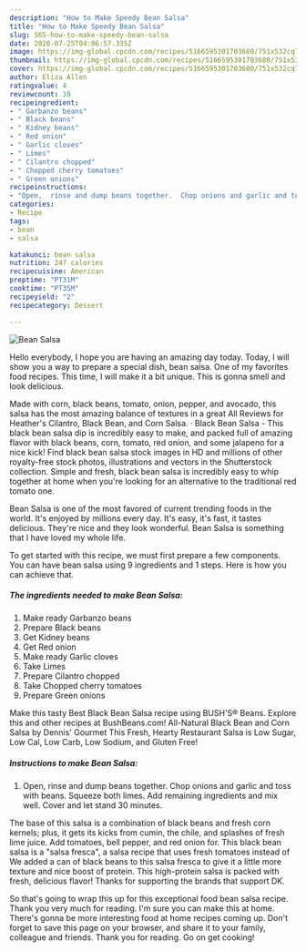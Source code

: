 ```yaml
---
description: "How to Make Speedy Bean Salsa"
title: "How to Make Speedy Bean Salsa"
slug: 565-how-to-make-speedy-bean-salsa
date: 2020-07-25T04:06:57.335Z
image: https://img-global.cpcdn.com/recipes/5166595301703680/751x532cq70/bean-salsa-recipe-main-photo.jpg
thumbnail: https://img-global.cpcdn.com/recipes/5166595301703680/751x532cq70/bean-salsa-recipe-main-photo.jpg
cover: https://img-global.cpcdn.com/recipes/5166595301703680/751x532cq70/bean-salsa-recipe-main-photo.jpg
author: Eliza Allen
ratingvalue: 4
reviewcount: 10
recipeingredient:
- " Garbanzo beans"
- " Black beans"
- " Kidney beans"
- " Red onion"
- " Garlic cloves"
- " Limes"
- " Cilantro chopped"
- " Chopped cherry tomatoes"
- " Green onions"
recipeinstructions:
- "Open,  rinse and dump beans together.  Chop onions and garlic and toss with beans.  Squeeze both limes.  Add remaining ingredients and mix well.  Cover and let stand  30 minutes."
categories:
- Recipe
tags:
- bean
- salsa

katakunci: bean salsa 
nutrition: 247 calories
recipecuisine: American
preptime: "PT31M"
cooktime: "PT35M"
recipeyield: "2"
recipecategory: Dessert

---
```



![Bean Salsa](https://img-global.cpcdn.com/recipes/5166595301703680/751x532cq70/bean-salsa-recipe-main-photo.jpg)

Hello everybody, I hope you are having an amazing day today. Today, I will show you a way to prepare a special dish, bean salsa. One of my favorites food recipes. This time, I will make it a bit unique. This is gonna smell and look delicious.

Made with corn, black beans, tomato, onion, pepper, and avocado, this salsa has the most amazing balance of textures in a great All Reviews for Heather&#39;s Cilantro, Black Bean, and Corn Salsa. · Black Bean Salsa - This black bean salsa dip is incredibly easy to make, and packed full of amazing flavor with black beans, corn, tomato, red onion, and some jalapeno for a nice kick! Find black bean salsa stock images in HD and millions of other royalty-free stock photos, illustrations and vectors in the Shutterstock collection. Simple and fresh, black bean salsa is incredibly easy to whip together at home when you&#39;re looking for an alternative to the traditional red tomato one.

Bean Salsa is one of the most favored of current trending foods in the world. It's enjoyed by millions every day. It's easy, it's fast, it tastes delicious. They're nice and they look wonderful. Bean Salsa is something that I have loved my whole life.


To get started with this recipe, we must first prepare a few components. You can have bean salsa using 9 ingredients and 1 steps. Here is how you can achieve that.

<!--inarticleads1-->

##### The ingredients needed to make Bean Salsa:

1. Make ready  Garbanzo beans
1. Prepare  Black beans
1. Get  Kidney beans
1. Get  Red onion
1. Make ready  Garlic cloves
1. Take  Limes
1. Prepare  Cilantro chopped
1. Take  Chopped cherry tomatoes
1. Prepare  Green onions


Make this tasty Best Black Bean Salsa recipe using BUSH&#39;S® Beans. Explore this and other recipes at BushBeans.com! All-Natural Black Bean and Corn Salsa by Dennis&#39; Gourmet This Fresh, Hearty Restaurant Salsa is Low Sugar, Low Cal, Low Carb, Low Sodium, and Gluten Free! 

<!--inarticleads2-->

##### Instructions to make Bean Salsa:

1. Open,  rinse and dump beans together.  Chop onions and garlic and toss with beans.  Squeeze both limes.  Add remaining ingredients and mix well.  Cover and let stand  30 minutes.


The base of this salsa is a combination of black beans and fresh corn kernels; plus, it gets its kicks from cumin, the chile, and splashes of fresh lime juice. Add tomatoes, bell pepper, and red onion for. This black bean salsa is a &#34;salsa fresca&#34;, a salsa recipe that uses fresh tomatoes instead of We added a can of black beans to this salsa fresca to give it a little more texture and nice boost of protein. This high-protein salsa is packed with fresh, delicious flavor! Thanks for supporting the brands that support DK. 

So that's going to wrap this up for this exceptional food bean salsa recipe. Thank you very much for reading. I'm sure you can make this at home. There's gonna be more interesting food at home recipes coming up. Don't forget to save this page on your browser, and share it to your family, colleague and friends. Thank you for reading. Go on get cooking!
